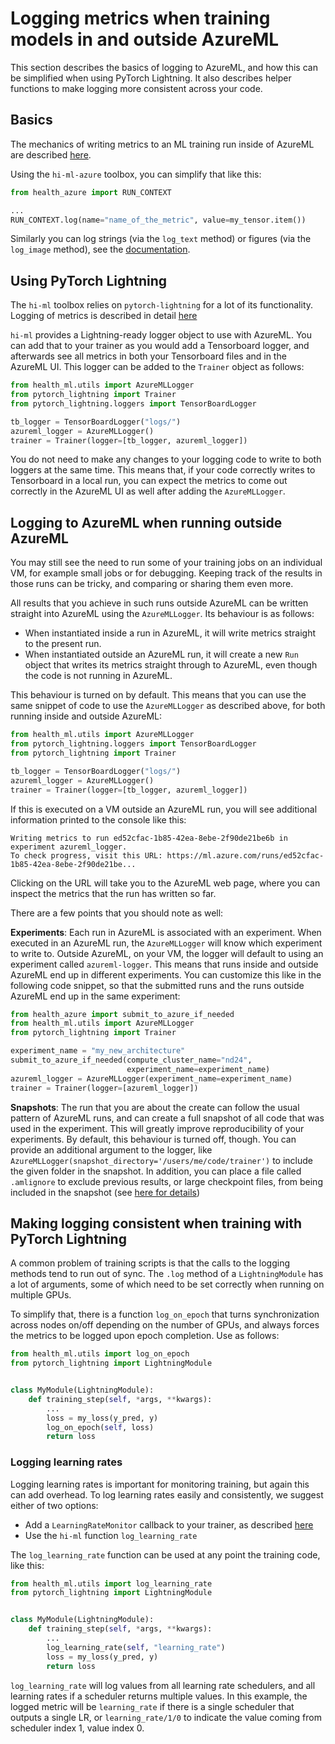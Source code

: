# Logging metrics when training models in and outside AzureML

This section describes the basics of logging to AzureML, and how this can be simplified when using PyTorch Lightning. It
also describes helper functions to make logging more consistent across your code.

## Basics

The mechanics of writing metrics to an ML training run inside of AzureML are described
[here](https://docs.microsoft.com/en-us/azure/machine-learning/how-to-log-view-metrics).

Using the `hi-ml-azure` toolbox, you can simplify that like this:

```python
from health_azure import RUN_CONTEXT

...
RUN_CONTEXT.log(name="name_of_the_metric", value=my_tensor.item())
```

Similarly you can log strings (via the `log_text` method) or figures (via the `log_image` method), see the
[documentation](https://docs.microsoft.com/en-us/azure/machine-learning/how-to-log-view-metrics).

## Using PyTorch Lightning

The `hi-ml` toolbox relies on `pytorch-lightning` for a lot of its functionality. Logging of metrics is described in
detail
[here](https://pytorch-lightning.readthedocs.io/en/latest/extensions/logging.html)

`hi-ml` provides a Lightning-ready logger object to use with AzureML. You can add that to your trainer as you would add
a Tensorboard logger, and afterwards see all metrics in both your Tensorboard files and in the AzureML UI. This logger
can be added to the `Trainer` object as follows:

```python
from health_ml.utils import AzureMLLogger
from pytorch_lightning import Trainer
from pytorch_lightning.loggers import TensorBoardLogger

tb_logger = TensorBoardLogger("logs/")
azureml_logger = AzureMLLogger()
trainer = Trainer(logger=[tb_logger, azureml_logger])
```

You do not need to make any changes to your logging code to write to both loggers at the same time. This means that, if
your code correctly writes to Tensorboard in a local run, you can expect the metrics to come out correctly in the
AzureML UI as well after adding the `AzureMLLogger`.

## Logging to AzureML when running outside AzureML

You may still see the need to run some of your training jobs on an individual VM, for example small jobs or for
debugging. Keeping track of the results in those runs can be tricky, and comparing or sharing them even more.

All results that you achieve in such runs outside AzureML can be written straight into AzureML using the
`AzureMLLogger`. Its behaviour is as follows:

* When instantiated inside a run in AzureML, it will write metrics straight to the present run.
* When instantiated outside an AzureML run, it will create a new `Run` object that writes its metrics straight through
  to AzureML, even though the code is not running in AzureML.

This behaviour is turned on by default. This means that you can use the same snippet of code to use the `AzureMLLogger`
as described above, for both running inside and outside AzureML:

```python
from health_ml.utils import AzureMLLogger
from pytorch_lightning.loggers import TensorBoardLogger
from pytorch_lightning import Trainer

tb_logger = TensorBoardLogger("logs/")
azureml_logger = AzureMLLogger()
trainer = Trainer(logger=[tb_logger, azureml_logger])
```

If this is executed on a VM outside an AzureML run, you will see additional information printed to the console like
this:

```text
Writing metrics to run ed52cfac-1b85-42ea-8ebe-2f90de21be6b in experiment azureml_logger.
To check progress, visit this URL: https://ml.azure.com/runs/ed52cfac-1b85-42ea-8ebe-2f90de21be...
```

Clicking on the URL will take you to the AzureML web page, where you can inspect the metrics that the run has written so
far.

There are a few points that you should note as well:

**Experiments**: Each run in AzureML is associated with an experiment. When executed in an AzureML run,
the `AzureMLLogger` will know which experiment to write to. Outside AzureML, on your VM, the logger will default to
using an experiment called `azureml-logger`. This means that runs inside and outside AzureML end up in different
experiments. You can customize this like in the following code snippet, so that the submitted runs and the runs outside
AzureML end up in the same experiment:

```python
from health_azure import submit_to_azure_if_needed
from health_ml.utils import AzureMLLogger
from pytorch_lightning import Trainer

experiment_name = "my_new_architecture"
submit_to_azure_if_needed(compute_cluster_name="nd24",
                          experiment_name=experiment_name)
azureml_logger = AzureMLLogger(experiment_name=experiment_name)
trainer = Trainer(logger=[azureml_logger])
```

**Snapshots**: The run that you are about the create can follow the usual pattern of AzureML runs, and can create a full
snapshot of all code that was used in the experiment. This will greatly improve reproducibility of your experiments. By
default, this behaviour is turned off, though. You can provide an additional argument to the logger, like
`AzureMLLogger(snapshot_directory='/users/me/code/trainer')` to include the given folder in the snapshot. In addition,
you can place a file called `.amlignore` to exclude previous results, or large checkpoint files, from being included in
the snapshot
(see [here for details](https://docs.microsoft.com/en-us/azure/machine-learning/how-to-save-write-experiment-files#storage-limits-of-experiment-snapshots))


## Making logging consistent when training with PyTorch Lightning

A common problem of training scripts is that the calls to the logging methods tend to run out of sync. The `.log` method
of a `LightningModule` has a lot of arguments, some of which need to be set correctly when running on multiple GPUs.

To simplify that, there is a function `log_on_epoch` that turns synchronization across nodes on/off depending on the
number of GPUs, and always forces the metrics to be logged upon epoch completion. Use as follows:

```python
from health_ml.utils import log_on_epoch
from pytorch_lightning import LightningModule


class MyModule(LightningModule):
    def training_step(self, *args, **kwargs):
        ...
        loss = my_loss(y_pred, y)
        log_on_epoch(self, loss)
        return loss
```

### Logging learning rates

Logging learning rates is important for monitoring training, but again this can add overhead. To log learning rates
easily and consistently, we suggest either of two options:

* Add a `LearningRateMonitor` callback to your trainer, as described
  [here](https://pytorch-lightning.readthedocs.io/en/latest/extensions/generated/pytorch_lightning.callbacks.LearningRateMonitor.html#pytorch_lightning.callbacks.LearningRateMonitor)
* Use the `hi-ml` function `log_learning_rate`

The `log_learning_rate` function can be used at any point the training code, like this:

```python
from health_ml.utils import log_learning_rate
from pytorch_lightning import LightningModule


class MyModule(LightningModule):
    def training_step(self, *args, **kwargs):
        ...
        log_learning_rate(self, "learning_rate")
        loss = my_loss(y_pred, y)
        return loss
```

`log_learning_rate` will log values from all learning rate schedulers, and all learning rates if a scheduler returns
multiple values. In this example, the logged metric will be `learning_rate` if there is a single scheduler that outputs
a single LR, or `learning_rate/1/0` to indicate the value coming from scheduler index 1, value index 0. 
